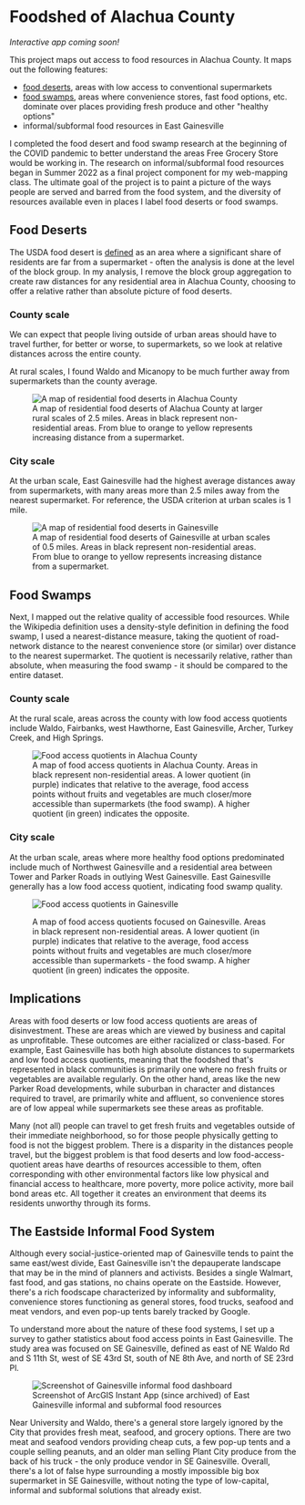 # Foodshed of Alachua County

*Interactive app coming soon!*

This project maps out access to food resources in Alachua County. It maps out the following features:

  - [food deserts](https://en.wikipedia.org/wiki/Food_desert), areas with low access to conventional supermarkets
  - [food swamps](https://en.wikipedia.org/wiki/Food_swamps), areas where convenience stores, fast food options, etc. dominate over places providing fresh produce and other "healthy options"
  - informal/subformal food resources in East Gainesville

I completed the food desert and food swamp research at the beginning of the COVID pandemic to better understand the areas Free Grocery Store would be working in. The research on informal/subformal food resources began in Summer 2022 as a final project component for my web-mapping class. The ultimate goal of the project is to paint a picture of the ways people are served and barred from the food system, and the diversity of resources available even in places I label food deserts or food swamps.

## Food Deserts

The USDA food desert is [defined](https://www.ers.usda.gov/data-products/food-access-research-atlas/documentation/) as an area where a significant share of residents are far from a supermarket - often the analysis is done at the level of the block group. In my analysis, I remove the block group aggregation to create raw distances for any residential area in Alachua County, choosing to offer a relative rather than absolute picture of food deserts.

### County scale

We can expect that people living outside of urban areas should have to travel further, for better or worse, to supermarkets, so we look at relative distances across the entire county.

At rural scales, I found Waldo and Micanopy to be much further away from supermarkets than the county average.

<figure>
    <img src="/media/alachua_food-deserts.png" alt="A map of residential food deserts in Alachua County" loading=lazy>
    <figcaption>
        A map of residential food deserts of Alachua County at larger rural scales of 2.5 miles. Areas in black represent non-residential areas. From blue to orange to yellow represents increasing distance from a supermarket.
    </figcaption>
</figure>

### City scale

At the urban scale, East Gainesville had the highest average distances away from supermarkets, with many areas more than 2.5 miles away from the nearest supermarket. For reference, the USDA criterion at urban scales is 1 mile.

<figure>
    <img src="/media/gainesville_food-deserts.png" alt="A map of residential food deserts in Gainesville" loading=lazy>
    <figcaption>
        A map of residential food deserts of Gainesville at urban scales of 0.5 miles. Areas in black represent non-residential areas. From blue to orange to yellow represents increasing distance from a supermarket.
    </figcaption>
</figure>

## Food Swamps

Next, I mapped out the relative quality of accessible food resources. While the Wikipedia definition uses a density-style definition in defining the food swamp, I used a nearest-distance measure, taking the quotient of road-network distance to the nearest convenience store (or similar) over distance to the nearest supermarket. The quotient is necessarily relative, rather than absolute, when measuring the food swamp - it should be compared to the entire dataset.

### County scale

At the rural scale, areas across the county with low food access quotients include Waldo, Fairbanks, west Hawthorne, East Gainesville, Archer, Turkey Creek, and High Springs.

<figure>
    <img src="/media/alachua_food-access-quotient.png" alt="Food access quotients in Alachua County">
    <figcaption>
        A map of food access quotients in Alachua County. Areas in black represent non-residential areas. A lower quotient (in purple) indicates that relative to the average, food access points without fruits and vegetables are much closer/more accessible than supermarkets (the food swamp). A higher quotient (in green) indicates the opposite.
    </figcaption>
</figure>

### City scale

At the urban scale, areas where more healthy food options predominated include much of Northwest Gainesville and a residential area between Tower and Parker Roads in outlying West Gainesville. East Gainesville generally has a low food access quotient, indicating food swamp quality.

<figure>
    <img src="/media/gainesvlle_food-access-quotient.png" alt="Food access quotients in Gainesville" loading=lazy>
    <figcaption>
        <p>A map of food access quotients focused on Gainesville. Areas in black represent non-residential areas. A lower quotient (in purple) indicates that relative to the average, food access points without fruits and vegetables are much closer/more accessible than supermarkets - the food swamp. A higher quotient (in green) indicates the opposite.</p>
    </figcaption>
</figure>

## Implications

Areas with food deserts or low food access quotients are areas of disinvestment. These are areas which are viewed by business and capital as unprofitable. These outcomes are either racialized or class-based. For example, East Gainesville has both high absolute distances to supermarkets and low food access quotients, meaning that the foodshed that's represented in black communities is primarily one where no fresh fruits or vegetables are available regularly. On the other hand, areas like the new Parker Road developments, while suburban in character and distances required to travel, are primarily white and affluent, so convenience stores are of low appeal while supermarkets see these areas as profitable.

Many (not all) people can travel to get fresh fruits and vegetables outside of their immediate neighborhood, so for those people physically getting to food is not the biggest problem. There is a disparity in the distances people travel, but the biggest problem is that food deserts and low food-access-quotient areas have dearths of resources accessible to them, often corresponding with other environmental factors like low physical and financial access to healthcare, more poverty, more police activity, more bail bond areas etc. All together it creates an environment that deems its residents unworthy through its forms.

## The Eastside Informal Food System

Although every social-justice-oriented map of Gainesville tends to paint the same east/west divide, East Gainesville isn't the depauperate landscape that may be in the mind of planners and activists. Besides a single Walmart, fast food, and gas stations, no chains operate on the Eastside. However, there's a rich foodscape characterized by informality and subformality, convenience stores functioning as general stores, food trucks, seafood and meat vendors, and even pop-up tents barely tracked by Google. 

To understand more about the nature of these food systems, I set up a survey to gather statistics about food access points in East Gainesville. The study area was focused on SE Gainesville, defined as east of NE Waldo Rd and S 11th St, west of SE 43rd St, south of NE 8th Ave, and north of SE 23rd Pl.

<figure>
    <img src='/media/gnv-informal-food-screenshot' alt='Screenshot of Gainesville informal food dashboard' loading='lazy'>
    <figcaption>
        Screenshot of ArcGIS Instant App (since archived) of East Gainesville informal and subformal food resources
    </figcaption>
</figure>

Near University and Waldo, there's a general store largely ignored by the City that provides fresh meat, seafood, and grocery options. There are two meat and seafood vendors providing cheap cuts, a few pop-up tents and a couple selling peanuts, and an older man selling Plant City produce from the back of his truck - the only produce vendor in SE Gainesville. Overall, there's a lot of false hype surrounding a mostly impossible big box supermarket in SE Gainesville, without noting the type of low-capital, informal and subformal solutions that already exist.